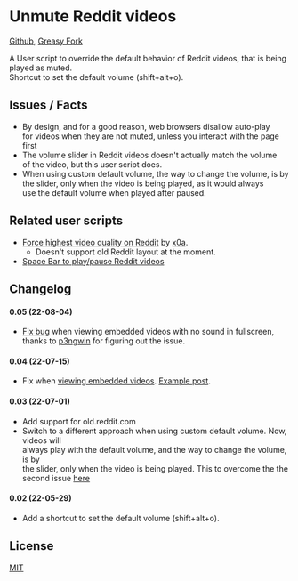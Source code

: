 # Unmute Reddit videos

[Github](https://github.com/FlowerForWar/unmute-reddit-videos), [Greasy Fork](https://greasyfork.org/en/scripts/445557-unmute-reddit-videos)

A User script to override the default behavior of Reddit videos, that is being played as muted.  
Shortcut to set the default volume (shift+alt+o).

## Issues / Facts

- By design, and for a good reason, web browsers disallow auto-play  
  for videos when they are not muted, unless you interact with the page first
- The volume slider in Reddit videos doesn't actually match the volume  
  of the video, but this user script does.
- When using custom default volume, the way to change the volume, is by  
  the slider, only when the video is being played, as it would always  
  use the default volume when played after paused.

## Related user scripts

- [Force highest video quality on Reddit](https://greasyfork.org/en/scripts/446806-force-highest-video-quality-on-reddit) by [x0a](https://www.reddit.com/user/x0acake/).
  - Doesn't support old Reddit layout at the moment.
- [Space Bar to play/pause Reddit videos](https://github.com/FlowerForWar/space-bar-to-play-pause-reddit-videos)

## Changelog

#### 0.05 (22-08-04)

- [Fix bug](https://github.com/FlowerForWar/unmute-reddit-videos/issues/2#issue-1327872579) when viewing embedded videos with no sound in fullscreen, thanks to [p3ngwin](https://github.com/p3ngwin) for figuring out the issue.

#### 0.04 (22-07-15)

- Fix when [viewing embedded videos](https://www.reddit.com/r/firefox/comments/uxvyc1/comment/ifu464u/?utm_source=reddit&utm_medium=web2x&context=3). [Example post](https://www.reddit.com/r/NameThatSong/comments/vx2gso/genre_soft_piano_solo_maybe_from_a_video_game_or/).

#### 0.03 (22-07-01)

- Add support for old.reddit.com
- Switch to a different approach when using custom default volume. Now, videos will  
  always play with the default volume, and the way to change the volume, is by  
  the slider, only when the video is being played. This to overcome the the second issue [here](https://github.com/FlowerForWar/unmute-reddit-videos/blob/1540157ccb92aabd671ac2568d820b4faaba60e6/README.md)

#### 0.02 (22-05-29)

- Add a shortcut to set the default volume (shift+alt+o).

## License

[MIT](https://github.com/FlowerForWar/unmute-reddit-videos/blob/main/LICENSE)
